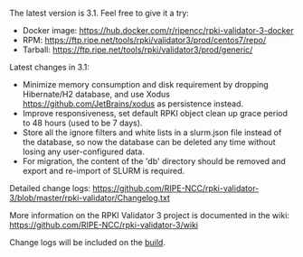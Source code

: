

The latest version is 3.1. Feel free to give it a try:

* Docker image: https://hub.docker.com/r/ripencc/rpki-validator-3-docker
* RPM: https://ftp.ripe.net/tools/rpki/validator3/prod/centos7/repo/
* Tarball: https://ftp.ripe.net/tools/rpki/validator3/prod/generic/

Latest changes in 3.1:

* Minimize memory consumption and disk requirement by dropping Hibernate/H2 database, and use Xodus https://github.com/JetBrains/xodus as persistence instead.
* Improve responsiveness, set default RPKI object clean up grace period to 48 hours (used to be 7 days).
* Store all the ignore filters and white lists in a slurm.json file instead of the database, so now the database can be deleted any time without losing any user-configured data.
* For migration, the content of the 'db' directory should be removed and export and re-import of SLURM is required.

Detailed change logs: https://github.com/RIPE-NCC/rpki-validator-3/blob/master/rpki-validator/Changelog.txt

More information on the RPKI Validator 3 project is documented in the wiki:
https://github.com/RIPE-NCC/rpki-validator-3/wiki

Change logs will be included on the [build](https://github.com/RIPE-NCC/rpki-validator-3/blob/master/rpki-validator/Changelog.txt).
